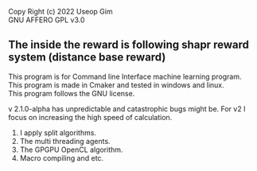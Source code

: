 Copy Right (c) 2022 Useop Gim\
GNU AFFERO GPL v3.0

## The inside the reward is following shapr reward system (distance base reward)

This program is for Command line Interface machine learning program.\
This program is made in Cmaker and tested in windows and linux.\
This program follows the GNU license.

v 2.1.0-alpha has unpredictable and catastrophic bugs might be.
For v2 I focus on increasing the high speed of calculation.
1. I apply split algorithms.
2. The multi threading agents.
3. The GPGPU OpenCL algorithm.
4. Macro compiling and etc. 
